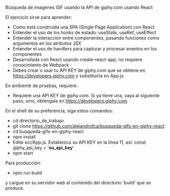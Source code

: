 Búsqueda de imagenes GIF usando la API de giphy.com usando React

El ejercicio sirve para aprender:

* Como está construida una SPA (Single Page Application) con React
* Entender el uso de los hooks de estado: useState, useRef, useEffect
* Entender la interacción entre componentes, pasando funciones como argumentos en los atributos JSX
* Entender el uso de handlers para capturar y procesar eventos en los componentes
* Desarrollada con React usando create-react-app, no requiere conocimiento de Webpack
* Debes crear o usar tu API KEY de giphy.com que se obtiene en https://developers.giphy.com y substituirla en App.js

En ambiente de pruebas, requiere:

* Requiere una API KEY de giphy.com. Si ya tiene una, vaya al siguiente paso, sino, obténgala en https://developers.giphy.com

En el shell de su preferencia, siga estos comandos:

* cd directorio_de_trabajo
* git clone https://github.com/alejandrofca/busqueda-gifs-en-giphy-react
* cd busqueda-gifs-en-giphy-react
* npm install
* Edite scr/App.js. Establezca su API KEY en la línea 11, así:
  const giphy_api_key = '__su_api_key__'
* npm start

Para producción:

* npm run build

y cargue en su servidor web el contenido del directorio 'build' que se produce. 
